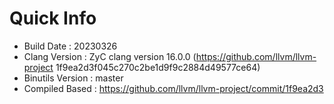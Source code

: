 # Quick Info
* Build Date : 20230326
* Clang Version : ZyC clang version 16.0.0 (https://github.com/llvm/llvm-project 1f9ea2d3f045c270c2be1d9f9c2884d49577ce64)
* Binutils Version : master
* Compiled Based : https://github.com/llvm/llvm-project/commit/1f9ea2d3


